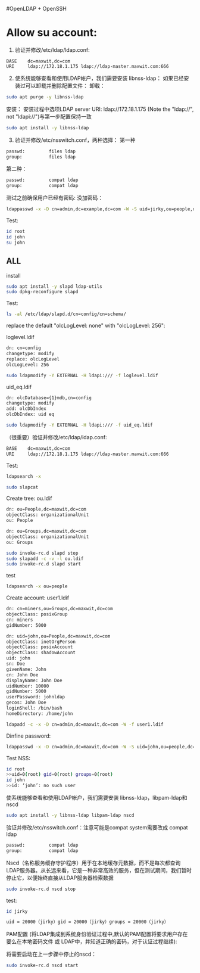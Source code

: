 #OpenLDAP + OpenSSH


# Allow su account:
1. 验证并修改/etc/ldap/ldap.conf:
```
BASE    dc=maxwit,dc=com
URI     ldap://172.18.1.175 ldap://ldap-master.maxwit.com:666
```

2. 使系统能够查看和使用LDAP帐户，我们需要安装 libnss-ldap：
如果已经安装过可以卸载并删除配置文件：
卸载：
```bash
sudo apt purge -y libnss-ldap
```
安装：
安装过程中选项LDAP server URI: ldap://172.18.1.175 (Note the "ldap://", not "ldapi://")与第一步配置保持一致
```bash
sudo apt install -y libnss-ldap
```

3. 验证并修改/etc/nsswitch.conf，两种选择：
第一种
```bash
passwd:         files ldap
group:          files ldap
```
第二种：
```bash
passwd:         compat ldap
group:          compat ldap
```

测试之前确保用户已经有密码:
没加密码：
```bash
ldappasswd -x -D cn=admin,dc=example,dc=com -W -S uid=jirky,ou=people,dc=example,dc=com
```
Test:
```bash
id root
id john
su john
```
 




## ALL
install
```bash
sudo apt install -y slapd ldap-utils
sudo dpkg-reconfigure slapd
```

Test:
```bash
ls -al /etc/ldap/slapd.d/cn=config/cn=schema/
```
replace the default "olcLogLevel: none" with "olcLogLevel: 256":

loglevel.ldif
```bash
dn: cn=config
changetype: modify
replace: olcLogLevel
olcLogLevel: 256
```

```bash
sudo ldapmodify -Y EXTERNAL -H ldapi:/// -f loglevel.ldif
```

uid_eq.ldif
```bash
dn: olcDatabase={1}mdb,cn=config
changetype: modify
add: olcDbIndex
olcDbIndex: uid eq
```
```bash
sudo ldapmodify -Y EXTERNAL -H ldapi:/// -f uid_eq.ldif

```


（很重要）验证并修改/etc/ldap/ldap.conf:
```bash
BASE    dc=maxwit,dc=com
URI     ldap://172.18.1.175 ldap://ldap-master.maxwit.com:666

```

Test:
```bash
ldapsearch -x
```
```bash
sudo slapcat
```
Create tree:
ou.ldif
```bash
dn: ou=People,dc=maxwit,dc=com
objectClass: organizationalUnit
ou: People

dn: ou=Groups,dc=maxwit,dc=com
objectClass: organizationalUnit
ou: Groups
```

```bash
sudo invoke-rc.d slapd stop
sudo slapadd -c -v -l ou.ldif
sudo invoke-rc.d slapd start
```
test
```bash
ldapsearch -x ou=people
```

Create account:
user1.ldif
```bash
dn: cn=miners,ou=Groups,dc=maxwit,dc=com
objectClass: posixGroup
cn: miners
gidNumber: 5000

dn: uid=john,ou=People,dc=maxwit,dc=com
objectClass: inetOrgPerson
objectClass: posixAccount
objectClass: shadowAccount
uid: john
sn: Doe
givenName: John
cn: John Doe
displayName: John Doe
uidNumber: 10000
gidNumber: 5000
userPassword: johnldap
gecos: John Doe
loginShell: /bin/bash
homeDirectory: /home/john
```
```bash
ldapadd -c -x -D cn=admin,dc=maxwit,dc=com -W -f user1.ldif
```

Dinfine password:
```bash
ldappasswd -x -D cn=admin,dc=maxwit,dc=com -W -S uid=john,ou=people,dc=maxwit,dc=com
```
Test NSS:
```bash
id root
>>uid=0(root) gid=0(root) groups=0(root)
id john
>>id: ‘john’: no such user
```
使系统能够查看和使用LDAP帐户，我们需要安装 libnss-ldap，libpam-ldap和 nscd

```bash
sudo apt install -y libnss-ldap libpam-ldap nscd
```

验证并修改/etc/nsswitch.conf：注意可能是compat system需要改成 compat ldap
```bash
passwd:         compat ldap
group:          compat ldap
```
Nscd（名称服务缓存守护程序）用于在本地缓存元数据，而不是每次都查询LDAP服务器。从长远来看，它是一种非常高效的服务，但在测试期间，我们暂时停止它，以便始终直接从LDAP服务器检索数据
```bash
sudo invoke-rc.d nscd stop
```
test:
```bash
id jirky

uid = 20000（jirky）gid = 20000（jirky）groups = 20000（jirky）
```

PAM配置
(将LDAP集成到系统身份验证过程中,默认的PAM配置将要求用户存在 要么在本地密码文件 或 LDAP中，并知道正确的密码，对于认证过程继续):

将需要启动在上一步骤中停止的nscd：
```bash
sudo invoke-rc.d nscd start
```


















